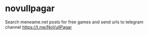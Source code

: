 # novullpagar
Search meneame.net posts for free games and send urls to telegram channel https://t.me/NoVullPagar
